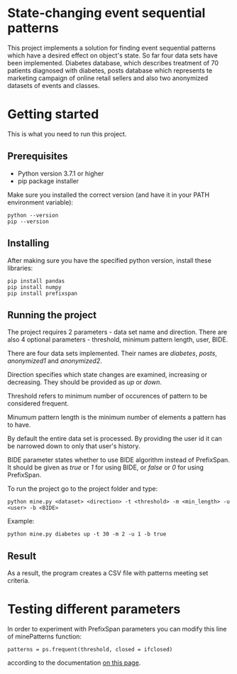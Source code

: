 # State-changing event sequential patterns
This project implements a solution for finding event sequential patterns which have a desired effect on object's state. So far four data sets have been implemented. Diabetes database, which describes treatment of 70 patients diagnosed with diabetes, posts database which represents te marketing campaign of online retail sellers and also two anonymized datasets of events and classes.

# Getting started
This is what you need to run this project.

## Prerequisites
* Python version 3.7.1 or higher
* pip package installer

Make sure you installed the correct version (and have it in your PATH environment variable):
```
python --version
pip --version
```

## Installing
After making sure you have the specified python version, install these libraries:
```
pip install pandas
pip install numpy
pip install prefixspan
```

## Running the project
The project requires 2 parameters - data set name and direction.
There are also 4 optional parameters - threshold, minimum pattern length, user, BIDE.

There are four data sets implemented. Their names are *diabetes*, *posts*, *anonymized1* and *anonymized2*.

Direction specifies which state changes are examined, increasing or decreasing. They should be provided as *up* or *down*.

Threshold refers to minimum number of occurences of pattern to be considered frequent.

Minumum pattern length is the minimum number of elements a pattern has to have.

By default the entire data set is processed. By providing the user id it can be narrowed down to only that user's history.

BIDE parameter states whether to use BIDE algorithm instead of PrefixSpan. It should be given as *true* or *1* for using BIDE, or *false* or *0* for using PrefixSpan.

To run the project go to the project folder and type:
```
python mine.py <dataset> <direction> -t <threshold> -m <min_length> -u <user> -b <BIDE>
```
Example:
```
python mine.py diabetes up -t 30 -m 2 -u 1 -b true
```


## Result
As a result, the program creates a CSV file with patterns meeting set criteria.

# Testing different parameters
In order to experiment with PrefixSpan parameters you can modify this line of minePatterns function:
```
patterns = ps.frequent(threshold, closed = ifclosed)
```
according to the documentation [on this page](https://pypi.org/project/prefixspan/).
